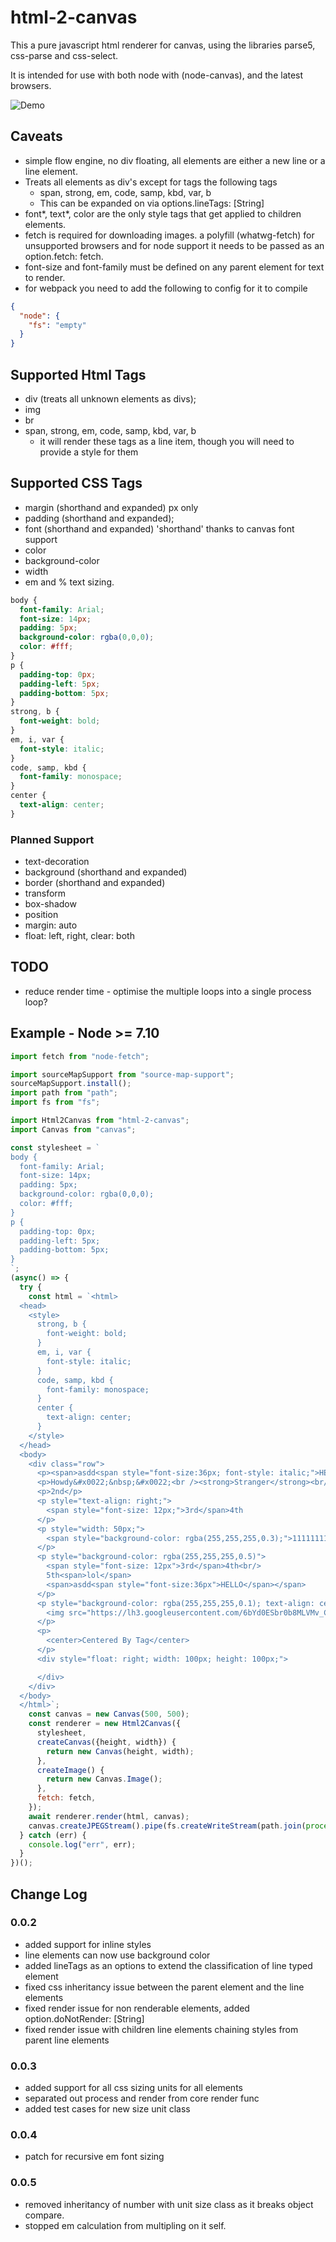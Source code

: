 # html-2-canvas

This a pure javascript html renderer for canvas, using the libraries parse5, css-parse and css-select.

It is intended for use with both node with (node-canvas), and the latest browsers.

![Demo](/output/example.jpg?raw=true "Demo")

## Caveats

- simple flow engine, no div floating, all elements are either a new line or a line element.
- Treats all elements as div's except for tags the following tags
  - span, strong, em, code, samp, kbd, var, b
  - This can be expanded on via options.lineTags: [String]
- font*, text*, color are the only style tags that get applied to children elements.
- fetch is required for downloading images. a polyfill (whatwg-fetch) for unsupported browsers and for node support it needs to be passed as an option.fetch: fetch.
- font-size and font-family must be defined on any parent element for text to render.
- for webpack you need to add the following to config for it to compile

```json
{
  "node": {
    "fs": "empty"
  }
}
```

## Supported Html Tags

- div (treats all unknown elements as divs);
- img
- br
- span, strong, em, code, samp, kbd, var, b
  - it will render these tags as a line item, though you will need to provide a style for them


## Supported CSS Tags

- margin (shorthand and expanded) px only
- padding (shorthand and expanded);
- font (shorthand and expanded) 'shorthand' thanks to canvas font support
- color
- background-color
- width
- em and % text sizing.

```css
body {
  font-family: Arial;
  font-size: 14px;
  padding: 5px;
  background-color: rgba(0,0,0);
  color: #fff;
}
p {
  padding-top: 0px;
  padding-left: 5px;
  padding-bottom: 5px;
}
strong, b { 
  font-weight: bold;
}
em, i, var { 
  font-style: italic;
}
code, samp, kbd {
  font-family: monospace;
}
center {
  text-align: center;
}

```

### Planned Support

- text-decoration
- background (shorthand and expanded)
- border (shorthand and expanded)
- transform
- box-shadow
- position
- margin: auto
- float: left, right, clear: both

## TODO

- reduce render time - optimise the multiple loops into a single process loop?

## Example - Node >= 7.10

```javascript
import fetch from "node-fetch";

import sourceMapSupport from "source-map-support";
sourceMapSupport.install();
import path from "path";
import fs from "fs";

import Html2Canvas from "html-2-canvas";
import Canvas from "canvas";

const stylesheet = `
body {
  font-family: Arial;
  font-size: 14px;
  padding: 5px;
  background-color: rgba(0,0,0);
  color: #fff;
}
p {
  padding-top: 0px;
  padding-left: 5px;
  padding-bottom: 5px;
}
`;
(async() => {
  try {
    const html = `<html>
  <head>
    <style>
      strong, b { 
        font-weight: bold;
      }
      em, i, var { 
        font-style: italic;
      }
      code, samp, kbd {
        font-family: monospace;
      }
      center {
        text-align: center;
      }
    </style>
  </head>
  <body>
    <div class="row">
      <p><span>asdd<span style="font-size:36px; font-style: italic;">HELLO</span></span></p>
      <p>Howdy&#x0022;&nbsp;&#x0022;<br /><strong>Stranger</strong><br/><br/><br/>lets play?</p>
      <p>2nd</p>
      <p style="text-align: right;">
        <span style="font-size: 12px;">3rd</span>4th
      </p>
      <p style="width: 50px;">
        <span style="background-color: rgba(255,255,255,0.3);">1111111111<em><strong>111111</strong></em>11111111111</span>
      </p>
      <p style="background-color: rgba(255,255,255,0.5)">
        <span style="font-size: 12px">3rd</span>4th<br/>
        5th<span>lol</span>
        <span>asdd<span style="font-size:36px">HELLO</span></span>
      </p>
      <p style="background-color: rgba(255,255,255,0.1); text-align: center;">
        <img src="https://lh3.googleusercontent.com/6bYd0ESbr0b8MLVMv_CAT74WpyHOQSuE6NzDwey4Cw8DHkChPyZi263mIfJdJtwjSBs=w170" style="width: 100px; height: 100px;" />
      </p>
      <p>
        <center>Centered By Tag</center>
      </p>
      <div style="float: right; width: 100px; height: 100px;">

      </div>
    </div>
  </body>
  </html>`;
    const canvas = new Canvas(500, 500);
    const renderer = new Html2Canvas({
      stylesheet,
      createCanvas({height, width}) {
        return new Canvas(height, width);
      },
      createImage() {
        return new Canvas.Image();
      },
      fetch: fetch,
    });
    await renderer.render(html, canvas);
    canvas.createJPEGStream().pipe(fs.createWriteStream(path.join(process.cwd(), "image.jpg")));
  } catch (err) {
    console.log("err", err);
  }
})();
```

## Change Log

### 0.0.2

- added support for inline styles
- line elements can now use background color
- added lineTags as an options to extend the classification of line typed element
- fixed css inheritancy issue between the parent element and the line elements
- fixed render issue for non renderable elements, added option.doNotRender: [String]
- fixed render issue with children line elements chaining styles from parent line elements

### 0.0.3

- added support for all css sizing units for all elements
- separated out process and render from core render func
- added test cases for new size unit class

### 0.0.4

- patch for recursive em font sizing

### 0.0.5

- removed inheritancy of number with unit size class as it breaks object compare.
- stopped em calculation from multipling on it self.